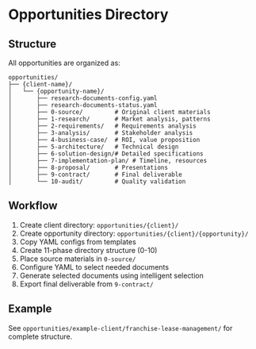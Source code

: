 # Opportunities Directory

## Structure
All opportunities are organized as:
```
opportunities/
├── {client-name}/
│   └── {opportunity-name}/
│       ├── research-documents-config.yaml
│       ├── research-documents-status.yaml
│       ├── 0-source/         # Original client materials
│       ├── 1-research/       # Market analysis, patterns
│       ├── 2-requirements/   # Requirements analysis
│       ├── 3-analysis/       # Stakeholder analysis
│       ├── 4-business-case/  # ROI, value proposition
│       ├── 5-architecture/   # Technical design
│       ├── 6-solution-design/# Detailed specifications
│       ├── 7-implementation-plan/ # Timeline, resources
│       ├── 8-proposal/       # Presentations
│       ├── 9-contract/       # Final deliverable
│       └── 10-audit/         # Quality validation
```

## Workflow
1. Create client directory: `opportunities/{client}/`
2. Create opportunity directory: `opportunities/{client}/{opportunity}/`
3. Copy YAML configs from templates
4. Create 11-phase directory structure (0-10)
5. Place source materials in `0-source/`
6. Configure YAML to select needed documents
7. Generate selected documents using intelligent selection
8. Export final deliverable from `9-contract/`

## Example
See `opportunities/example-client/franchise-lease-management/` for complete structure.
